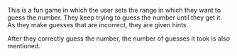 This is a fun game in which the user sets the range in which they want to guess the number. They keep trying to guess the number until they get it. As they make guesses that are incorrect, they are given hints.

After they correctly guess the number, the number of guesses it took is also mentioned.